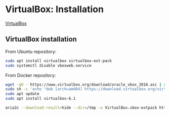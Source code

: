 # VirtualBox: Installation

[VirtualBox](https://www.virtualbox.org/)

## VirtualBox installation

From Ubuntu repository:

```bash
sudo apt install virtualbox virtualbox-ext-pack
sudo systemctl disable vboxweb.service
```

From Docker repository:

```bash
wget -qO - https://www.virtualbox.org/download/oracle_vbox_2016.asc | sudo apt-key add -
sudo sh -c 'echo "deb [arch=amd64] https://download.virtualbox.org/virtualbox/debian bionic contrib" > /etc/apt/sources.list.d/virtualbox.list'
sudo apt update
sudo apt install virtualbox-6.1
```

```bash
aria2c --download-result=hide --dir=/tmp -o VirtualBox.vbox-extpack https://download.virtualbox.org/virtualbox/6.1.6/Oracle_VM_VirtualBox_Extension_Pack-6.1.6.vbox-extpack
```
